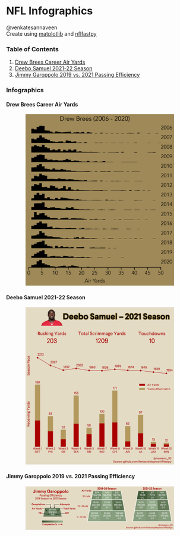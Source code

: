 # NFL Infographics
@venkatesannaveen  
Create using [matplotlib](https://github.com/matplotlib/matplotlib) and [nflfastpy](https://github.com/fantasydatapros/nflfastpy)  

### Table of Contents  
1. [Drew Brees Career Air Yards](#drew-brees-career-air-yards)  
2. [Deebo Samuel 2021-22 Season](#deebo-samuel-2021-22-season)  
3. [Jimmy Garoppolo 2019 vs. 2021 Passing Efficiency](#jimmy-garoppolo-2019-vs.-2021-passing-efficiency)

### Infographics

#### Drew Brees Career Air Yards
<p align="center">
<img src="infographics/drew_brees.png" alt="drew_brees" width=400/>
</p>  

#### Deebo Samuel 2021-22 Season
<p align="center">
<img src="infographics/deebo.png" alt="deebo_samuel" width=400/>
</p>  

#### Jimmy Garoppolo 2019 vs. 2021 Passing Efficiency  
<p align="center">
<img src="infographics/jimmy.png" alt="jimmy_garoppolo" width=400/>
</p>
